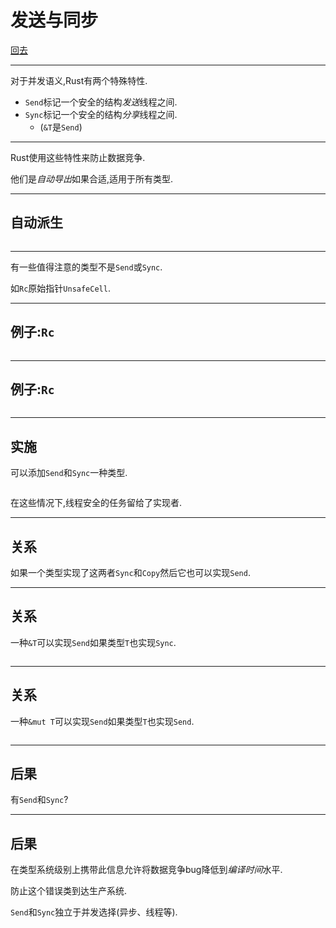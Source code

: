# 发送与同步

[回去](toc/default.html)

---

对于并发语义,Rust有两个特殊特性.

-   `Send`标记一个安全的结构*发送*线程之间.
-   `Sync`标记一个安全的结构*分享*线程之间.
    -   (`&T`是`Send`)

---

Rust使用这些特性来防止数据竞争.

他们是*自动导出*如果合适,适用于所有类型.

---

## 自动派生

<pre><code data-source="chapters/shared/code/send-and-sync/1.rs" data-trim="hljs rust" class="lang-rust"></code></pre>

---

有一些值得注意的类型不是`Send`或`Sync`.

如`Rc`原始指针`UnsafeCell`.

---

## 例子:`Rc`

<pre><code data-source="chapters/shared/code/send-and-sync/2.rs" data-trim="hljs rust" class="lang-rust"></code></pre>

---

## 例子:`Rc`

<pre><code data-source="chapters/shared/code/send-and-sync/3.output" data-trim="hljs output"></code></pre>

---

## 实施

可以添加`Send`和`Sync`一种类型.

<pre><code data-source="chapters/shared/code/send-and-sync/4.rs" data-trim="hljs rust"></code></pre>

在这些情况下,线程安全的任务留给了实现者.

---

## 关系

如果一个类型实现了这两者`Sync`和`Copy`然后它也可以实现`Send`.

---

## 关系

一种`&T`可以实现`Send`如果类型`T`也实现`Sync`.

<pre><code data-source="chapters/shared/code/send-and-sync/5.rs" data-trim="hljs rust"></code></pre>

---

## 关系

一种`&mut T`可以实现`Send`如果类型`T`也实现`Send`.

<pre><code data-source="chapters/shared/code/send-and-sync/6.rs" data-trim="hljs rust"></code></pre>

---

## 后果

有`Send`和`Sync`?

---

## 后果

在类型系统级别上携带此信息允许将数据竞争bug降低到*编译时间*水平.

防止这个错误类到达生产系统.

`Send`和`Sync`独立于并发选择(异步、线程等).
